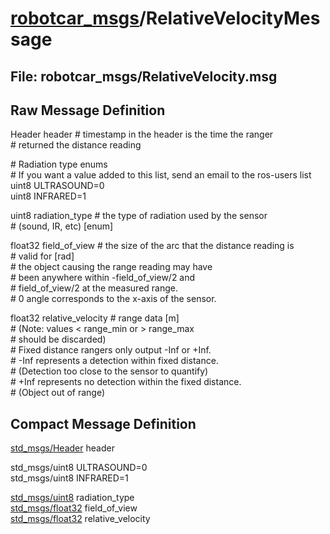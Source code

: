 # [robotcar_msgs](../README.md)/RelativeVelocityMessage #

## File: robotcar_msgs/RelativeVelocity.msg
## Raw Message Definition

Header header  \# timestamp in the header is the time the ranger  
               \# returned the distance reading  
  
\# Radiation type enums  
\# If you want a value added to this list, send an email to the ros-users list  
uint8 ULTRASOUND=0  
uint8 INFRARED=1  
  
uint8 radiation_type    \# the type of radiation used by the sensor  
                        \# (sound, IR, etc) [enum]  
  
float32 field_of_view   \# the size of the arc that the distance reading is  
                        \# valid for [rad]  
                        \# the object causing the range reading may have  
                        \# been anywhere within -field_of_view/2 and  
                        \# field_of_view/2 at the measured range.  
                        \# 0 angle corresponds to the x-axis of the sensor.  
  
float32 relative_velocity   \# range data [m]  
                            \# (Note: values < range_min or > range_max  
                            \# should be discarded)  
                            \# Fixed distance rangers only output -Inf or +Inf.  
                            \# -Inf represents a detection within fixed distance.  
                            \# (Detection too close to the sensor to quantify)  
                            \# +Inf represents no detection within the fixed distance.  
                            \# (Object out of range)  
  

## Compact Message Definition

[std_msgs/Header](http://docs.ros.org/en/melodic/api/std_msgs/html/msg/Header.html) header  
  
std_msgs/uint8 ULTRASOUND=0  
std_msgs/uint8 INFRARED=1  
  
[std_msgs/uint8](http://docs.ros.org/en/melodic/api/std_msgs/html/msg/UInt8.html) radiation_type  
[std_msgs/float32](http://docs.ros.org/en/melodic/api/std_msgs/html/msg/Float32.html) field_of_view  
[std_msgs/float32](http://docs.ros.org/en/melodic/api/std_msgs/html/msg/Float32.html) relative_velocity  
